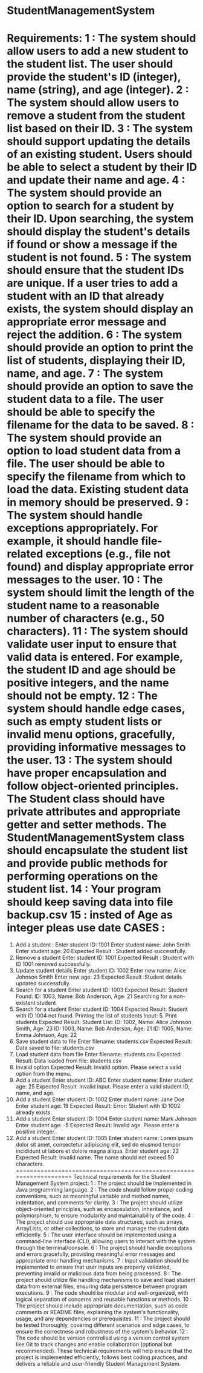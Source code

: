 # StudentManagementSystem

Requirements:
1 : The system should allow users to add a new student to the student list. The user should provide the student's ID
(integer), name (string), and age (integer).
2 : The system should allow users to remove a student from the student list based on their ID.
3 : The system should support updating the details of an existing student. Users should be able to select a
student by their ID and update their name and age. 
4 : The system should provide an option to search for a student by their ID. Upon searching, the system should display
the student's details if found or show a message if the student is not found.
5 : The system should ensure that the student IDs are unique. If a user tries to add a student with an ID that already
exists, the system should display an appropriate error message and reject the addition.
6 : The system should provide an option to print the list of students, displaying their ID, name, and age.
7 : The system should provide an option to save the student data to a file. The user should be able to specify the
filename for the data to be saved.
8 : The system should provide an option to load student data from a file. The user should be able to specify the
filename from which to load the data. Existing student data in memory should be preserved.
9 : The system should handle exceptions appropriately. For example, it should handle file-related exceptions
(e.g., file not found) and display appropriate error messages to the user.
10 : The system should limit the length of the student name to a reasonable number of
characters (e.g., 50 characters).
11 : The system should validate user input to ensure that valid data is entered. For example, the student ID
and age should be positive integers, and the name should not be empty.
12 : The system should handle edge cases, such as empty student lists or invalid menu options, gracefully,
providing informative messages to the user.
13 : The system should have proper encapsulation and follow object-oriented principles. The Student class
should have private attributes and appropriate getter and setter methods. The StudentManagementSystem class
should encapsulate the student list and provide public methods for performing operations on the student list.
14 : Your program should keep saving data into file backup.csv
15 : insted of Age as integer pleas use date
CASES :
========
1. Add a student :
Enter student ID: 1001
Enter student name: John Smith
Enter student age: 20
Expected Result : Student added successfully.
2. Remove a student
Enter student ID: 1001
Expected Result : Student with ID 1001 removed successfully.
3. Update student details
Enter student ID: 1002
Enter new name: Alice Johnson Smith
Enter new age: 23
Expected Result :Student details updated successfully.
4. Search for a student
Enter student ID: 1003
Expected Result: Student Found:
ID: 1003, Name: Bob Anderson, Age: 21
Searching for a non-existent student
4. Search for a student
Enter student ID: 1004
Expected Result: Student with ID 1004 not found.
Printing the list of students
Input: 5. Print students
Expected Result:
Student List:
ID: 1002, Name: Alice Johnson Smith, Age: 23
ID: 1003, Name: Bob Anderson, Age: 21
ID: 1005, Name: Emma Johnson, Age: 22
6. Save student data to file
Enter filename: students.csv
Expected Result:
Data saved to file: students.csv
7. Load student data from file
Enter filename: students.csv
Expected Result:
Data loaded from file: students.csv
8. Invalid option
Expected Result:
Invalid option. Please select a valid option from the menu.
1. Add a student
Enter student ID: ABC
Enter student name:
Enter student age: 25
Expected Result:
Invalid input. Please enter a valid student ID, name, and age.
1. Add a student
Enter student ID: 1002
Enter student name: Jane Doe
Enter student age: 19
Expected Result:
Error: Student with ID 1002 already exists.
1. Add a student
Enter student ID: 1004
Enter student name: Mark Johnson
Enter student age: -5
Expected Result:
Invalid age. Please enter a positive integer.
1. Add a student
Enter student ID: 1005
Enter student name: Lorem ipsum dolor sit amet, consectetur adipiscing elit, sed do eiusmod tempor incididunt ut labore et dolore magna aliqua.
Enter student age: 22
Expected Result:
Invalid name. The name should not exceed 50 characters.
===================================================================
Technical requirements for the Student Management System project:
1 : The project should be implemented in Java programming language.
2 : The code should follow proper coding conventions, such as meaningful variable and method names, indentation, and
comments for clarity.
3 : The project should utilize object-oriented principles, such as encapsulation, inheritance, and polymorphism,
to ensure modularity and maintainability of the code.
4 : The project should use appropriate data structures, such as arrays, ArrayLists, or other collections, to store
and manage the student data efficiently.
5 : The user interface should be implemented using a command-line interface (CLI), allowing users to interact with
the system through the terminal/console.
6 : The project should handle exceptions and errors gracefully, providing meaningful error messages and appropriate
error handling mechanisms.
7 : Input validation should be implemented to ensure that user inputs are properly validated, preventing invalid
or malicious data from being processed.
8 : The project should utilize file handling mechanisms to save and load student data from external files,
ensuring data persistence between program executions.
9 : The code should be modular and well-organized, with logical separation of concerns and reusable functions or
methods.
10 : The project should include appropriate documentation, such as code comments or README files, explaining the
system's functionality, usage, and any dependencies or prerequisites.
11 : The project should be tested thoroughly, covering different scenarios and edge cases, to ensure the
correctness and robustness of the system's behavior.
12 :  The code should be version controlled using a version control system like Git to track changes and enable
collaboration (optional but recommended).
These technical requirements will help ensure that the project is implemented efficiently, follows best coding practices, and delivers a reliable and user-friendly Student Management System.
